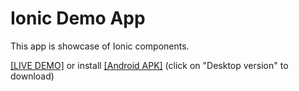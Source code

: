 # Ionic Demo App
This app is showcase of Ionic components.

[[LIVE DEMO]](https://singlepage20181005105817.azurewebsites.net/) or install [[Android APK]](https://github.com/jalle007/Ionic-DEMO/blob/master/platforms/android/build/outputs/apk/android-debug.apk) (click on "Desktop version" to download)



